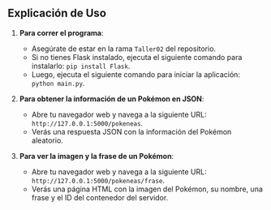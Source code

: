 ## Explicación de Uso

1. **Para correr el programa**:
    - Asegúrate de estar en la rama `Taller02` del repositorio.
    - Si no tienes Flask instalado, ejecuta el siguiente comando para instalarlo: `pip install Flask`.
    - Luego, ejecuta el siguiente comando para iniciar la aplicación: `python main.py`.

2. **Para obtener la información de un Pokémon en JSON**:
    - Abre tu navegador web y navega a la siguiente URL: `http://127.0.0.1:5000/pokeneas`.
    - Verás una respuesta JSON con la información del Pokémon aleatorio.

3. **Para ver la imagen y la frase de un Pokémon**:
    - Abre tu navegador web y navega a la siguiente URL: `http://127.0.0.1:5000/pokeneas/frase`.
    - Verás una página HTML con la imagen del Pokémon, su nombre, una frase y el ID del contenedor del servidor.
